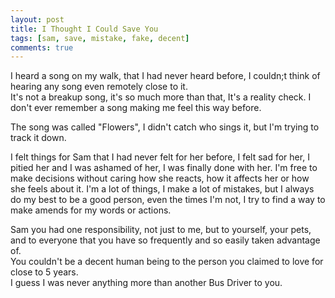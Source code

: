 ```yaml
---
layout: post
title: I Thought I Could Save You
tags: [sam, save, mistake, fake, decent]
comments: true
---
```

I heard a song on my walk, that I had never heard before, I couldn;t think of hearing any song even remotely close to it.   
It's not a breakup song, it's so much more than that, It's a reality check. I don't ever remember a song making me feel this way before.   
   
The song was called "Flowers", I didn't catch who sings it, but I'm trying to track it down.   
      
I felt things for Sam that I had never felt for her before, I felt sad for her, I pitied her and I was ashamed of her, I was finally done with her. I'm free to make decisions without caring how she reacts, how it affects her or how she feels about it. I'm a lot of things, I make a lot of mistakes, but I always do my best to be a good person, even the times I'm not, I try to find a way to make amends for my words or actions.

Sam you had one responsibility, not just to me, but to yourself, your pets,   
and to everyone that you have so frequently and so easily taken advantage of.   
You couldn't be a decent human being to the person you claimed to love for close to 5 years.    
I guess I was never anything more than another Bus Driver to you.  